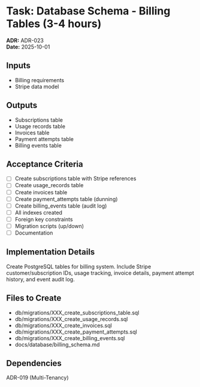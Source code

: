 # Task: Database Schema - Billing Tables (3-4 hours)
**ADR:** ADR-023  
**Date:** 2025-10-01

## Inputs
- Billing requirements
- Stripe data model

## Outputs
- Subscriptions table
- Usage records table
- Invoices table
- Payment attempts table
- Billing events table

## Acceptance Criteria
- [ ] Create subscriptions table with Stripe references
- [ ] Create usage_records table
- [ ] Create invoices table
- [ ] Create payment_attempts table (dunning)
- [ ] Create billing_events table (audit log)
- [ ] All indexes created
- [ ] Foreign key constraints
- [ ] Migration scripts (up/down)
- [ ] Documentation

## Implementation Details
Create PostgreSQL tables for billing system. Include Stripe customer/subscription IDs, usage tracking, invoice details, payment attempt history, and event audit log.

## Files to Create
- db/migrations/XXX_create_subscriptions_table.sql
- db/migrations/XXX_create_usage_records.sql
- db/migrations/XXX_create_invoices.sql
- db/migrations/XXX_create_payment_attempts.sql
- db/migrations/XXX_create_billing_events.sql
- docs/database/billing_schema.md

## Dependencies
ADR-019 (Multi-Tenancy)